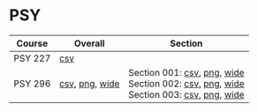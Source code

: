 # PSY

| Course | Overall | Section |
| ------ | ------- | ------- |
| PSY 227 | [csv](https://github.com/UCSD-Historical-Enrollment-Data/2025Winter/blob/main/overall/PSY%20227.csv) |  |
| PSY 296 | [csv](https://github.com/UCSD-Historical-Enrollment-Data/2025Winter/blob/main/overall/PSY%20296.csv), [png](https://raw.githubusercontent.com/UCSD-Historical-Enrollment-Data/2025Winter/main/plot_overall/PSY%20296.png), [wide](https://raw.githubusercontent.com/UCSD-Historical-Enrollment-Data/2025Winter/main/plot_overall_wide/PSY%20296.png) | Section 001: [csv](https://github.com/UCSD-Historical-Enrollment-Data/2025Winter/blob/main/section/PSY%20296_001.csv), [png](https://raw.githubusercontent.com/UCSD-Historical-Enrollment-Data/2025Winter/main/plot_section/PSY%20296_001.png), [wide](https://raw.githubusercontent.com/UCSD-Historical-Enrollment-Data/2025Winter/main/plot_section_wide/PSY%20296_001.png)<br>Section 002: [csv](https://github.com/UCSD-Historical-Enrollment-Data/2025Winter/blob/main/section/PSY%20296_002.csv), [png](https://raw.githubusercontent.com/UCSD-Historical-Enrollment-Data/2025Winter/main/plot_section/PSY%20296_002.png), [wide](https://raw.githubusercontent.com/UCSD-Historical-Enrollment-Data/2025Winter/main/plot_section_wide/PSY%20296_002.png)<br>Section 003: [csv](https://github.com/UCSD-Historical-Enrollment-Data/2025Winter/blob/main/section/PSY%20296_003.csv), [png](https://raw.githubusercontent.com/UCSD-Historical-Enrollment-Data/2025Winter/main/plot_section/PSY%20296_003.png), [wide](https://raw.githubusercontent.com/UCSD-Historical-Enrollment-Data/2025Winter/main/plot_section_wide/PSY%20296_003.png) |
